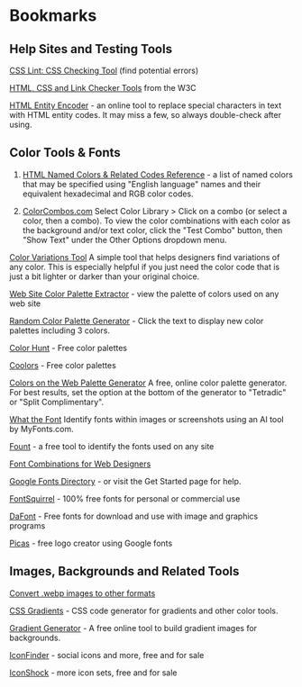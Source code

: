 # Bookmarks

## Help Sites and Testing Tools

[CSS Lint: CSS Checking Tool](http://csslint.net/) (find potential errors)

[HTML, CSS and Link Checker Tools](https://w3c.github.io/developers/tools/#tools) from the W3C

[HTML Entity Encoder](https://www.web2generators.com/html-based-tools/online-html-entities-encoder-and-decoder) - an online tool to replace special characters in text with HTML entity codes. It may miss a few, so always double-check after using.



## Color Tools & Fonts

1. [HTML Named Colors & Related Codes Reference](https://htmlcolorcodes.com/color-names/) - a list of named colors that may be specified using "English language" names and their equivalent hexadecimal and RGB color codes.

2. [ColorCombos.com](https://www.colorcombos.com/)
Select Color Library > Click on a combo (or select a color, then a combo). To view the color combinations with each color as the background and/or text color, click the "Test Combo" button, then "Show Text" under the Other Options dropdown menu.

[Color Variations Tool](https://0to255.com/)
A simple tool that helps designers find variations of any color. This is especially helpful if you just need the color code that is just a bit lighter or darker than your original choice.

[Web Site Color Palette Extractor](https://www.colorcombos.com/grabcolors.html) - view the palette of colors used on any web site

[Random Color Palette Generator](https://www.threebu.it/random-material-palette/) - Click the text to display new color palettes including 3 colors.

[Color Hunt](https://colorhunt.co/) - Free color palettes

[Coolors](https://coolors.co/palettes/trending) - Free color palettes

[Colors on the Web Palette Generator](http://www.colorsontheweb.com/Color-Tools/Color-Wizard)
A free, online color palette generator. For best results, set the option at the bottom of the generator to "Tetradic" or "Split Complimentary".

[What the Font](https://www.myfonts.com/pages/whatthefont)
Identify fonts within images or screenshots using an AI tool by MyFonts.com.

[Fount](http://fount.artequalswork.com/) - a free tool to identify the fonts used on any site

[Font Combinations for Web Designers](https://www.boldwebdesign.com.au/font-combinations-for-web-designers.html)

[Google Fonts Directory](https://fonts.google.com/) - or visit the Get Started page for help.

[FontSquirrel](https://www.fontsquirrel.com/) - 100% free fonts for personal or commercial use

[DaFont](https://www.dafont.com/) - Free fonts for download and use with image and graphics programs

[Picas](https://picas.vercel.app/) - free logo creator using Google fonts

## Images, Backgrounds and Related Tools

[Convert .webp images to other formats](https://www.freeconvert.com/image-converter)

[CSS Gradients](https://cssgradient.io/) - CSS code generator for gradients and other color tools.

[Gradient Generator](https://www.generateit.net/gradient/) - A free online tool to build gradient images for backgrounds.

[IconFinder](https://www.iconfinder.com/social-media-icons?price=free) - social icons and more, free and for sale

[IconShock](https://www.iconshock.com/icon_sets/) - more icon sets, free and for sale
